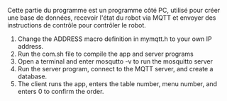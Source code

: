 Cette partie du programme est un programme côté PC, utilisé pour créer une base de données, 
recevoir l'état du robot via MQTT et envoyer des instructions de contrôle pour contrôler le robot.

1. Change the ADDRESS macro definition in mymqtt.h to your own IP address.
2. Run the com.sh file to compile the app and server programs
3. Open a terminal and enter mosqutto -v to run the mosquitto server
4. Run the server program, connect to the MQTT server, and create a database.
5. The client runs the app, enters the table number, menu number, and enters 0 to confirm the order.
